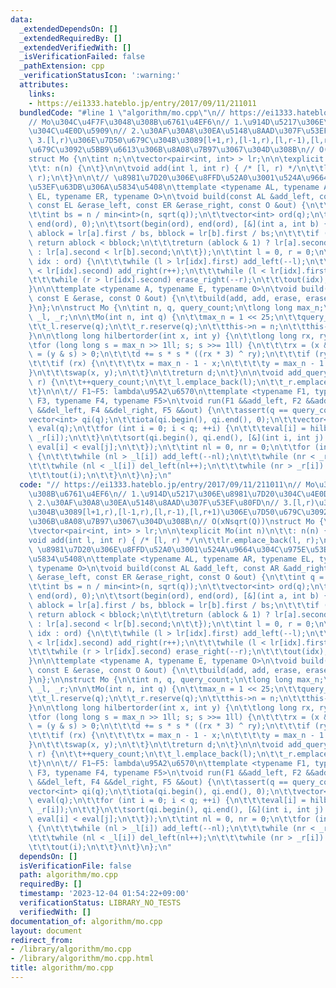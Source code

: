 ```yaml
---
data:
  _extendedDependsOn: []
  _extendedRequiredBy: []
  _extendedVerifiedWith: []
  _isVerificationFailed: false
  _pathExtension: cpp
  _verificationStatusIcon: ':warning:'
  attributes:
    links:
    - https://ei1333.hateblo.jp/entry/2017/09/11/211011
  bundledCode: "#line 1 \"algorithm/mo.cpp\"\n// https://ei1333.hateblo.jp/entry/2017/09/11/211011\n\
    // Mo\u304C\u4F7F\u3048\u308B\u6761\u4EF6\n// 1.\u914D\u5217\u306E\u8981\u7D20\
    \u304C\u4E0D\u5909\n// 2.\u30AF\u30A8\u30EA\u5148\u8AAD\u307F\u53EF\u80FD\n//\
    \ 3.[l,r)\u306E\u7D50\u679C\u304B\u3089[l+1,r),[l-1,r),[l,r-1),[l,r+1)\u306E\u7D50\
    \u679C\u3092\u5BB9\u6613\u306B\u8A08\u7B97\u3067\u304D\u308B\n// O(xNsqrt(Q))\n\
    struct Mo {\n\tint n;\n\tvector<pair<int, int> > lr;\n\n\texplicit Mo(int n)\n\
    \t\t: n(n) {\n\t}\n\n\tvoid add(int l, int r) { /* [l, r) */\n\t\tlr.emplace_back(l,\
    \ r);\n\t}\n\n\t// \u8981\u7D20\u306E\u8FFD\u52A0\u3001\u524A\u9664\u304C\u975E\
    \u53EF\u63DB\u306A\u5834\u5408\n\ttemplate <typename AL, typename AR, typename\
    \ EL, typename ER, typename O>\n\tvoid build(const AL &add_left, const AR &add_right,\
    \ const EL &erase_left, const ER &erase_right, const O &out) {\n\t\tint q = (int)lr.size();\n\
    \t\tint bs = n / min<int>(n, sqrt(q));\n\t\tvector<int> ord(q);\n\t\tiota(begin(ord),\
    \ end(ord), 0);\n\t\tsort(begin(ord), end(ord), [&](int a, int b) {\n\t\t\tint\
    \ ablock = lr[a].first / bs, bblock = lr[b].first / bs;\n\t\t\tif (ablock != bblock)\
    \ return ablock < bblock;\n\t\t\treturn (ablock & 1) ? lr[a].second > lr[b].second\
    \ : lr[a].second < lr[b].second;\n\t\t});\n\t\tint l = 0, r = 0;\n\t\tfor (auto\
    \ idx : ord) {\n\t\t\twhile (l > lr[idx].first) add_left(--l);\n\t\t\twhile (r\
    \ < lr[idx].second) add_right(r++);\n\t\t\twhile (l < lr[idx].first) erase_left(l++);\n\
    \t\t\twhile (r > lr[idx].second) erase_right(--r);\n\t\t\tout(idx);\n\t\t}\n\t\
    }\n\n\ttemplate <typename A, typename E, typename O>\n\tvoid build(const A &add,\
    \ const E &erase, const O &out) {\n\t\tbuild(add, add, erase, erase, out);\n\t\
    }\n};\n\nstruct Mo {\n\tint n, q, query_count;\n\tlong long max_n;\n\tvector<int>\
    \ _l, _r;\n\n\tMo(int n, int q) {\n\t\tmax_n = 1 << 25;\n\t\tquery_count = 0;\n\
    \t\t_l.reserve(q);\n\t\t_r.reserve(q);\n\t\tthis->n = n;\n\t\tthis->q = q;\n\t\
    }\n\n\tlong long hilbertorder(int x, int y) {\n\t\tlong long rx, ry, d = 0;\n\t\
    \tfor (long long s = max_n >> 1ll; s; s >>= 1ll) {\n\t\t\trx = (x & s) > 0, ry\
    \ = (y & s) > 0;\n\t\t\td += s * s * ((rx * 3) ^ ry);\n\t\t\tif (ry) continue;\n\
    \t\t\tif (rx) {\n\t\t\t\tx = max_n - 1 - x;\n\t\t\t\ty = max_n - 1 - y;\n\t\t\t\
    }\n\t\t\tswap(x, y);\n\t\t}\n\t\treturn d;\n\t}\n\n\tvoid add_query(int l, int\
    \ r) {\n\t\t++query_count;\n\t\t_l.emplace_back(l);\n\t\t_r.emplace_back(r);\n\
    \t}\n\n\t// F1~F5: lambda\u95A2\u6570\n\ttemplate <typename F1, typename F2, typename\
    \ F3, typename F4, typename F5>\n\tvoid run(F1 &&add_left, F2 &&add_right, F3\
    \ &&del_left, F4 &&del_right, F5 &&out) {\n\t\tassert(q == query_count);\n\t\t\
    vector<int> qi(q);\n\t\tiota(qi.begin(), qi.end(), 0);\n\t\tvector<long long>\
    \ eval(q);\n\t\tfor (int i = 0; i < q; ++i) {\n\t\t\teval[i] = hilbertorder(_l[i],\
    \ _r[i]);\n\t\t}\n\t\tsort(qi.begin(), qi.end(), [&](int i, int j) {\n\t\t\treturn\
    \ eval[i] < eval[j];\n\t\t});\n\t\tint nl = 0, nr = 0;\n\t\tfor (int &i : qi)\
    \ {\n\t\t\twhile (nl > _l[i]) add_left(--nl);\n\t\t\twhile (nr < _r[i]) add_right(nr++);\n\
    \t\t\twhile (nl < _l[i]) del_left(nl++);\n\t\t\twhile (nr > _r[i]) del_right(--nr);\n\
    \t\t\tout(i);\n\t\t}\n\t}\n};\n"
  code: "// https://ei1333.hateblo.jp/entry/2017/09/11/211011\n// Mo\u304C\u4F7F\u3048\
    \u308B\u6761\u4EF6\n// 1.\u914D\u5217\u306E\u8981\u7D20\u304C\u4E0D\u5909\n//\
    \ 2.\u30AF\u30A8\u30EA\u5148\u8AAD\u307F\u53EF\u80FD\n// 3.[l,r)\u306E\u7D50\u679C\
    \u304B\u3089[l+1,r),[l-1,r),[l,r-1),[l,r+1)\u306E\u7D50\u679C\u3092\u5BB9\u6613\
    \u306B\u8A08\u7B97\u3067\u304D\u308B\n// O(xNsqrt(Q))\nstruct Mo {\n\tint n;\n\
    \tvector<pair<int, int> > lr;\n\n\texplicit Mo(int n)\n\t\t: n(n) {\n\t}\n\n\t\
    void add(int l, int r) { /* [l, r) */\n\t\tlr.emplace_back(l, r);\n\t}\n\n\t//\
    \ \u8981\u7D20\u306E\u8FFD\u52A0\u3001\u524A\u9664\u304C\u975E\u53EF\u63DB\u306A\
    \u5834\u5408\n\ttemplate <typename AL, typename AR, typename EL, typename ER,\
    \ typename O>\n\tvoid build(const AL &add_left, const AR &add_right, const EL\
    \ &erase_left, const ER &erase_right, const O &out) {\n\t\tint q = (int)lr.size();\n\
    \t\tint bs = n / min<int>(n, sqrt(q));\n\t\tvector<int> ord(q);\n\t\tiota(begin(ord),\
    \ end(ord), 0);\n\t\tsort(begin(ord), end(ord), [&](int a, int b) {\n\t\t\tint\
    \ ablock = lr[a].first / bs, bblock = lr[b].first / bs;\n\t\t\tif (ablock != bblock)\
    \ return ablock < bblock;\n\t\t\treturn (ablock & 1) ? lr[a].second > lr[b].second\
    \ : lr[a].second < lr[b].second;\n\t\t});\n\t\tint l = 0, r = 0;\n\t\tfor (auto\
    \ idx : ord) {\n\t\t\twhile (l > lr[idx].first) add_left(--l);\n\t\t\twhile (r\
    \ < lr[idx].second) add_right(r++);\n\t\t\twhile (l < lr[idx].first) erase_left(l++);\n\
    \t\t\twhile (r > lr[idx].second) erase_right(--r);\n\t\t\tout(idx);\n\t\t}\n\t\
    }\n\n\ttemplate <typename A, typename E, typename O>\n\tvoid build(const A &add,\
    \ const E &erase, const O &out) {\n\t\tbuild(add, add, erase, erase, out);\n\t\
    }\n};\n\nstruct Mo {\n\tint n, q, query_count;\n\tlong long max_n;\n\tvector<int>\
    \ _l, _r;\n\n\tMo(int n, int q) {\n\t\tmax_n = 1 << 25;\n\t\tquery_count = 0;\n\
    \t\t_l.reserve(q);\n\t\t_r.reserve(q);\n\t\tthis->n = n;\n\t\tthis->q = q;\n\t\
    }\n\n\tlong long hilbertorder(int x, int y) {\n\t\tlong long rx, ry, d = 0;\n\t\
    \tfor (long long s = max_n >> 1ll; s; s >>= 1ll) {\n\t\t\trx = (x & s) > 0, ry\
    \ = (y & s) > 0;\n\t\t\td += s * s * ((rx * 3) ^ ry);\n\t\t\tif (ry) continue;\n\
    \t\t\tif (rx) {\n\t\t\t\tx = max_n - 1 - x;\n\t\t\t\ty = max_n - 1 - y;\n\t\t\t\
    }\n\t\t\tswap(x, y);\n\t\t}\n\t\treturn d;\n\t}\n\n\tvoid add_query(int l, int\
    \ r) {\n\t\t++query_count;\n\t\t_l.emplace_back(l);\n\t\t_r.emplace_back(r);\n\
    \t}\n\n\t// F1~F5: lambda\u95A2\u6570\n\ttemplate <typename F1, typename F2, typename\
    \ F3, typename F4, typename F5>\n\tvoid run(F1 &&add_left, F2 &&add_right, F3\
    \ &&del_left, F4 &&del_right, F5 &&out) {\n\t\tassert(q == query_count);\n\t\t\
    vector<int> qi(q);\n\t\tiota(qi.begin(), qi.end(), 0);\n\t\tvector<long long>\
    \ eval(q);\n\t\tfor (int i = 0; i < q; ++i) {\n\t\t\teval[i] = hilbertorder(_l[i],\
    \ _r[i]);\n\t\t}\n\t\tsort(qi.begin(), qi.end(), [&](int i, int j) {\n\t\t\treturn\
    \ eval[i] < eval[j];\n\t\t});\n\t\tint nl = 0, nr = 0;\n\t\tfor (int &i : qi)\
    \ {\n\t\t\twhile (nl > _l[i]) add_left(--nl);\n\t\t\twhile (nr < _r[i]) add_right(nr++);\n\
    \t\t\twhile (nl < _l[i]) del_left(nl++);\n\t\t\twhile (nr > _r[i]) del_right(--nr);\n\
    \t\t\tout(i);\n\t\t}\n\t}\n};\n"
  dependsOn: []
  isVerificationFile: false
  path: algorithm/mo.cpp
  requiredBy: []
  timestamp: '2023-12-04 01:54:22+09:00'
  verificationStatus: LIBRARY_NO_TESTS
  verifiedWith: []
documentation_of: algorithm/mo.cpp
layout: document
redirect_from:
- /library/algorithm/mo.cpp
- /library/algorithm/mo.cpp.html
title: algorithm/mo.cpp
---
```


